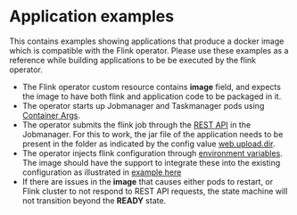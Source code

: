 # Application examples

This contains examples showing applications that produce a docker image which is compatible with the Flink operator. Please use these examples as a reference while building applications to be be executed by the flink operator.

* The Flink operator custom resource contains **image** field, and expects the image to have both flink and application code to be packaged in it.
* The operator starts up Jobmanager and Taskmanager pods using [Container Args](https://godoc.org/k8s.io/api/core/v1#Container).
* The operator submits the flink job through the [REST API](https://ci.apache.org/projects/flink/flink-docs-stable/monitoring/rest_api.html#jars-jarid-run) in the Jobmanager. For this to work, the jar file of the application needs to be present in the folder as indicated by the config value [web.upload.dir](https://ci.apache.org/projects/flink/flink-docs-stable/ops/config.html#web-upload-dir).
* The operator injects flink configuration through [environment variables](https://github.com/aleksandr-spb/flinkk8soperator/blob/master/pkg/controller/flink/container_utils.go#L84). The image should have the support to integrate these into the existing configuration as illustrated in [example here](https://github.com/aleksandr-spb/flinkk8soperator/blob/master/examples/wordcount/docker-entrypoint.sh#L26)
* If there are issues in the **image** that causes either pods to restart, or Flink cluster to not respond to REST API requests, the state machine will not transition beyond the **READY** state.
